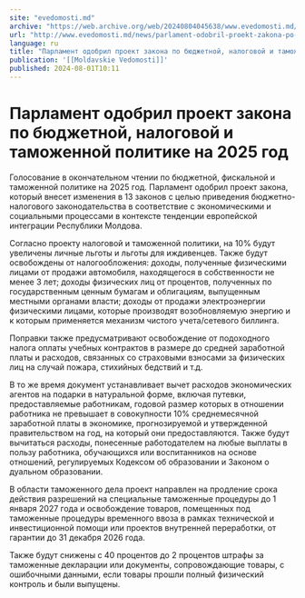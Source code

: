 ```yaml
---
site: "evedomosti.md"
archive: "https://web.archive.org/web/20240804045638/www.evedomosti.md/news/parlament-odobril-proekt-zakona-po-byudzhetnoj-nalogovoj-i-t"
url: "http://www.evedomosti.md/news/parlament-odobril-proekt-zakona-po-byudzhetnoj-nalogovoj-i-t"
language: ru
title: "Парламент одобрил проект закона по бюджетной, налоговой и таможенной политике на 2025 год"
publication: '[[Moldavskie Vedomosti]]'
published: 2024-08-01T10:11
---
```


# Парламент одобрил проект закона по бюджетной, налоговой и таможенной политике на 2025 год

Голосование в окончательном чтении по бюджетной, фискальной и таможенной политике на 2025 год. Парламент одобрил проект закона, который внесет изменения в 13 законов с целью приведения бюджетно-налогового законодательства в соответствие с экономическими и социальными процессами в контексте тенденции европейской интеграции Республики Молдова.

Согласно проекту налоговой и таможенной политики, на 10% будут увеличены личные льготы и льготы для иждивенцев. Также будут освобождены от налогообложения: доходы, полученные физическими лицами от продажи автомобиля, находящегося в собственности не менее 3 лет; доходы физических лиц от процентов, полученных по государственным ценным бумагам и облигациям, выпущенным местными органами власти; доходы от продажи электроэнергии физическими лицами, которые производят возобновляемую энергию и к которым применяется механизм чистого учета/сетевого биллинга.

Поправки также предусматривают освобождение от подоходного налога оплаты учебных контрактов в размере до средней заработной платы и расходов, связанных со страховыми взносами за физических лиц на случай пожара, стихийных бедствий и т.д.

В то же время документ устанавливает вычет расходов экономических агентов на подарки в натуральной форме, включая путевки, предоставляемые работникам, годовой размер которых в отношении работника не превышает в совокупности 10% среднемесячной заработной платы в экономике, прогнозируемой и утвержденной правительством на год, на который они предоставляются. Также будут вычитаться расходы, понесенные работодателем на любые выплаты в пользу работника, обучающихся или воспитанников на основе отношений, регулируемых Кодексом об образовании и Законом о дуальном образовании.

В области таможенного дела проект направлен на продление срока действия разрешений на специальные таможенные процедуры до 1 января 2027 года и освобождение товаров, помещенных под таможенные процедуры временного ввоза в рамках технической и инвестиционной помощи или проектов внутренней переработки, от гарантии до 31 декабря 2026 года.

Также будут снижены с 40 процентов до 2 процентов штрафы за таможенные декларации или документы, сопровождающие товары, с ошибочными данными, если товары прошли полный физический контроль и были выпущены.